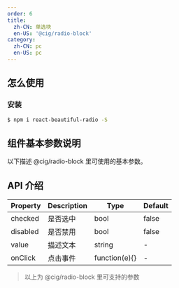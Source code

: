 ```yaml
---
order: 6
title:
  zh-CN: 单选块
  en-US: '@cig/radio-block'
category:
  zh-CN: pc
  en-US: pc
---
```


## 怎么使用

### 安装

```bash
$ npm i react-beautiful-radio -S
```

## 组件基本参数说明

以下描述 @cig/radio-block 里可使用的基本参数。
  

## API 介绍

| Property | Description | Type | Default |
| --- | --- | --- | --- |
| checked | 是否选中 | bool | false |
| disabled | 是否禁用 | bool | false |
| value | 描述文本 | string | - |
| onClick | 点击事件 | function(e){} | - |


> 以上为 @cig/radio-block 里可支持的参数

